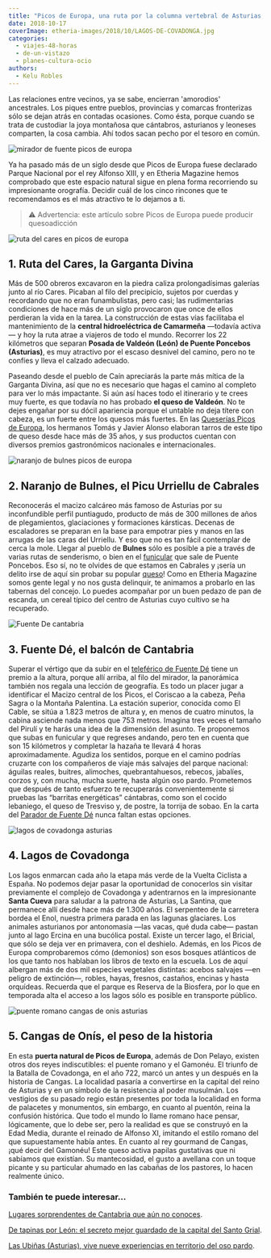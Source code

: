 ```yaml
---
title: "Picos de Europa, una ruta por la columna vertebral de Asturias, León y Cantabria"
date: 2018-10-17
coverImage: etheria-images/2018/10/LAGOS-DE-COVADONGA.jpg
categories: 
  - viajes-48-horas
  - de-un-vistazo
  - planes-cultura-ocio
authors: 
  - Kelu Robles
---
```


Las relaciones entre vecinos, ya se sabe, encierran 'amorodios' ancestrales. Los piques entre pueblos, provincias y comarcas fronterizas sólo se dejan atrás en contadas ocasiones. Como ésta, porque cuando se trata de custodiar la joya montañosa que cántabros, asturianos y leoneses comparten, la cosa cambia. Ahí todos sacan pecho por el tesoro en común.

![mirador de fuente picos de europa](etheria-images/2018/10/Mirador-de-fuente-de-cantabria-699x1024.jpg "Mirador de Fuente Dé. © Turismo de Cantabria. (Cantur S.A.)")

Ya ha pasado más de un siglo desde que Picos de Europa fuese declarado Parque Nacional 
por el rey Alfonso XIII, y en Etheria Magazine hemos comprobado que este espacio natural 
sigue en plena forma recorriendo su impresionante orografía. Decidir cuál de los cinco 
rincones que te recomendamos es el más atractivo te lo dejamos a ti. 

> ⚠️ Advertencia: este artículo sobre Picos de Europa puede producir quesoadicción 

![ruta del cares en picos de europa](etheria-images/2018/10/RUTA-DEL-CARES-768x1024.jpg "Ruta del Cares. © Kelu Robles.")

## 1\. Ruta del Cares, la Garganta Divina

Más de 500 obreros excavaron en la piedra caliza prolongadísimas galerías junto al río 
Cares. Picaban al filo del precipicio, sujetos por cuerdas y recordando que no eran 
funambulistas, pero casi; las rudimentarias condiciones de hace más de un siglo 
provocaron que once de ellos perdieran la vida en la tarea. La construcción de estas 
vías facilitaba el mantenimiento de la **central hidroeléctrica de Camarmeña** —todavía 
activa— y hoy la ruta atrae a viajeros de todo el mundo. Recorrer los 22 kilómetros que 
separan **Posada de Valdeón (León) de Puente Poncebos (Asturias)**, es muy atractivo por 
el escaso desnivel del camino, pero no te confíes y lleva el calzado adecuado. 

Paseando desde el pueblo de Caín apreciarás la parte más mítica de la Garganta Divina, 
así que no es necesario que hagas el camino al completo para ver lo más impactante. Si 
aún así haces todo el itinerario y te crees muy fuerte, es que todavía no has probado 
**el queso de Valdeón**. No te dejes engañar por su dócil apariencia porque el untable 
no deja títere con cabeza, es un fuerte entre los quesos más fuertes. En las [Queserías 
Picos de Europa](http://www.quesospicosdeeuropa.com/), los hermanos Tomás y Javier 
Alonso elaboran tarros de este tipo de queso desde hace más de 35 años, y sus productos 
cuentan con diversos premios gastronómicos nacionales e internacionales. 

![naranjo de bulnes picos de europa](etheria-images/2018/10/Naranjo-de-Bulnes-Pico-Urriellu-1024x683.jpg "Naranjo de Bulnes. Pico de Urriellu. © Manuel S.Calvo/ Turismo de Asturias")

## 2\. Naranjo de Bulnes, el Picu Urriellu de Cabrales

Reconocerás el macizo calcáreo más famoso de Asturias por su inconfundible perfil 
puntiagudo, producto de más de 300 millones de años de plegamientos, glaciaciones y 
formaciones kársticas. Decenas de escaladores se preparan en la base para empotrar pies 
y manos en las arrugas de las caras del Urriellu. Y eso que no es tan fácil contemplar 
de cerca la mole. Llegar al pueblo de **Bulnes** sólo es posible a pie a través de 
varias rutas de senderismo, o bien en el [funicular](https://www.alsa.es/nuestros-destinos/regionales/asturias/funicular-de-bulnes) 
que sale de Puente Poncebos. Eso sí, no te olvides de que estamos en Cabrales y ¡sería 
un delito irse de aquí sin probar su popular [queso](http://www.quesocabrales.org/)! 
Como en Etheria Magazine somos gente legal y no nos gusta delinquir, te animamos a 
probarlo en las tabernas del concejo. Lo puedes acompañar por un buen pedazo de pan de 
escanda, un cereal típico del centro de Asturias cuyo cultivo se ha recuperado. 

![Fuente De cantabria](etheria-images/2018/10/Fuente-de-viajes-etheria-1024x665.jpg "Fuente Dé. © Turismo de Cantabria (Cantur S.A.)")

## 3\. Fuente Dé, el balcón de Cantabria

Superar el vértigo que da subir en el [teleférico de Fuente 
Dé](https://cantur.com/instalaciones/5-teleferico-de-fuente-de) tiene un premio a la 
altura, porque allí arriba, al filo del mirador, la panorámica también nos regala una 
lección de geografía. Es todo un placer jugar a identificar el Macizo central de los 
Picos, el Coriscao a la cabeza, Peña Sagra o la Montaña Palentina. La estación superior, 
conocida como El Cable, se sitúa a 1.823 metros de altura y, en menos de cuatro minutos, 
la cabina asciende nada menos que 753 metros. Imagina tres veces el tamaño del Pirulí y 
te harás una idea de la dimensión del asunto. Te proponemos que subas en funicular y que 
regreses andando, pero ten en cuenta que son 15 kilómetros y completar la hazaña te 
llevará 4 horas aproximadamente. Agudiza los sentidos, porque en el camino podrías 
cruzarte con los compañeros de viaje más salvajes del parque nacional: águilas reales, 
buitres, alimoches, quebrantahuesos, rebecos, jabalíes, corzos y, con mucha, mucha 
suerte, hasta algún oso pardo. Prometemos que después de tanto esfuerzo te recuperarás 
convenientemente si pruebas las “barritas energéticas” cántabras, como son el cocido 
lebaniego, el queso de Tresviso y, de postre, la torrija de sobao. En la carta del [Parador 
de Fuente Dé](http://www.parador.es/es/paradores/parador-de-fuente-de) nunca faltan 
estas opciones. 

![lagos de covadonga asturias](etheria-images/2018/10/LAGOS-DE-COVADONGA-1024x683.jpg "Lagos de Covadonga (Asturias).")

## 4\. Lagos de Covadonga

Los lagos enmarcan cada año la etapa más verde de la Vuelta Ciclista a España. No 
podemos dejar pasar la oportunidad de conocerlos sin visitar previamente el complejo de 
Covadonga y adentrarnos en la impresionante **Santa Cueva** para saludar a la patrona de 
Asturias, La Santina, que permanece allí desde hace más de 1.300 años. El serpenteo de 
la carretera bordea el Enol, nuestra primera parada en las lagunas glaciares. Los 
animales asturianos por antonomasia —las vacas, qué duda cabe— pastan junto al lago 
Ercina en una bucólica postal. Existe un tercer lago, el Bricial, que sólo se deja ver 
en primavera, con el deshielo. Además, en los Picos de Europa comprobaremos cómo 
(demonios) son esos bosques atlánticos de los que tanto nos hablaban los libros de texto 
en la escuela. Los de aquí albergan más de dos mil especies vegetales distintas: acebos 
salvajes —en peligro de extinción—, robles, hayas, fresnos, castaños, encinas y hasta 
orquídeas. Recuerda que el parque es Reserva de la Biosfera, por lo que en temporada 
alta el acceso a los lagos sólo es posible en transporte público. 

![puente romano cangas de onis asturias](etheria-images/2018/10/Cangas-de-Onis-Puente-Romano-1024x750.jpg "Puente Romano (Cangas de Onís). © Ayuntamiento de Cangas de Onís")

## 5\. Cangas de Onís, el peso de la historia

En esta **puerta natural de Picos de Europa**, además de Don Pelayo, existen otros dos 
reyes indiscutibles: el puente romano y el Gamonéu. El triunfo de la Batalla de 
Covadonga, en el año 722, marcó un antes y un después en la historia de Cangas. La 
localidad pasaría a convertirse en la capital del reino de Asturias y en un símbolo de 
la resistencia al poder musulmán. Los vestigios de su pasado regio están presentes por 
toda la localidad en forma de palacetes y monumentos, sin embargo, en cuanto al puentón, 
reina la confusión histórica. Que todo el mundo lo llame romano hace pensar, 
lógicamente, que lo debe ser, pero la realidad es que se construyó en la Edad Media, 
durante el reinado de Alfonso XI, imitando el estilo romano del que supuestamente había 
antes. En cuanto al rey gourmand de Cangas, ¡qué decir del Gamonéu! Este queso activa 
papilas gustativas que ni sabíamos que existían. Su mantecosidad, el gusto a avellana 
con un toque picante y su particular ahumado en las cabañas de los pastores, lo hacen 
realmente único. 

### También te puede interesar...

[Lugares sorprendentes de Cantabria que aún no 
conoces](https://etheriamagazine.com/2020/06/05/8-lugares-sorprendentes-de-cantabria-para-una-ruta-original/). 

[De tapinas por León: el secreto mejor guardado de la capital del Santo 
Grial](https://etheriamagazine.com/2021/09/09/ruta-para-comer-bien-en-leon-capital/). 

[Las Ubiñas (Asturias), vive nueve experiencias en territorio del oso 
pardo](https://etheriamagazine.com/2021/07/21/que-hacer-en-parque-las-ubinas-la-mesa/).
